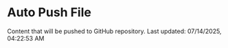 # Auto Push File

Content that will be pushed to GitHub repository.
Last updated: 07/14/2025, 04:22:53 AM